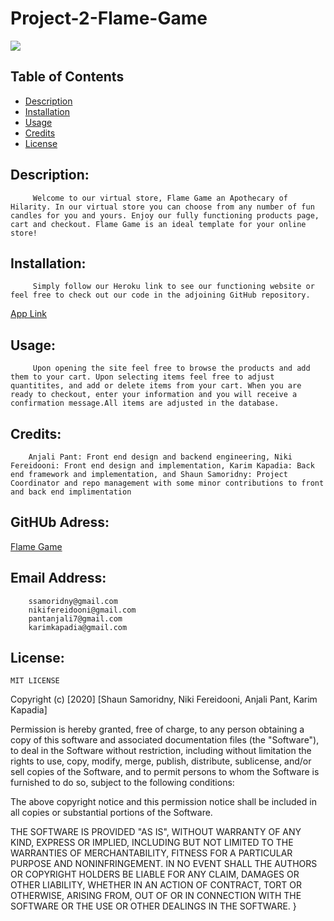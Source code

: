 # Project-2-Flame-Game
![](https://img.shields.io/badge/README-GOODREADME-brightgreen)

## Table of Contents
- [Description](#description)
- [Installation](#installation)
- [Usage](#usage)
- [Credits](#credits)
- [License](#license)

## Description: 

         Welcome to our virtual store, Flame Game an Apothecary of Hilarity. In our virtual store you can choose from any number of fun candles for you and yours. Enjoy our fully functioning products page, cart and checkout. Flame Game is an ideal template for your online store!

## Installation:

         Simply follow our Heroku link to see our functioning website or feel free to check out our code in the adjoining GitHub repository.
[App Link](https://tranquil-temple-78360.herokuapp.com/)

## Usage:

         Upon opening the site feel free to browse the products and add them to your cart. Upon selecting items feel free to adjust quantitites, and add or delete items from your cart. When you are ready to checkout, enter your information and you will receive a confirmation message.All items are adjusted in the database. 

## Credits:

        Anjali Pant: Front end design and backend engineering, Niki Fereidooni: Front end design and implementation, Karim Kapadia: Back end framework and implementation, and Shaun Samoridny: Project Coordinator and repo management with some minor contributions to front and back end implimentation

## GitHUb Adress:

[Flame Game](SSamoridny/Project-2-Flame-Game)
 

## Email Address:

        ssamoridny@gmail.com
        nikifereidooni@gmail.com
        pantanjali7@gmail.com
        karimkapadia@gmail.com

## License:
    

    
    MIT LICENSE

Copyright (c) [2020] [Shaun Samoridny, Niki Fereidooni, Anjali Pant, Karim Kapadia]

Permission is hereby granted, free of charge, to any person obtaining a copy
of this software and associated documentation files (the "Software"), to deal
in the Software without restriction, including without limitation the rights
to use, copy, modify, merge, publish, distribute, sublicense, and/or sell
copies of the Software, and to permit persons to whom the Software is
furnished to do so, subject to the following conditions:

The above copyright notice and this permission notice shall be included in all
copies or substantial portions of the Software.

THE SOFTWARE IS PROVIDED "AS IS", WITHOUT WARRANTY OF ANY KIND, EXPRESS OR
IMPLIED, INCLUDING BUT NOT LIMITED TO THE WARRANTIES OF MERCHANTABILITY,
FITNESS FOR A PARTICULAR PURPOSE AND NONINFRINGEMENT. IN NO EVENT SHALL THE
AUTHORS OR COPYRIGHT HOLDERS BE LIABLE FOR ANY CLAIM, DAMAGES OR OTHER
LIABILITY, WHETHER IN AN ACTION OF CONTRACT, TORT OR OTHERWISE, ARISING FROM,
OUT OF OR IN CONNECTION WITH THE SOFTWARE OR THE USE OR OTHER DEALINGS IN THE
SOFTWARE.
}
